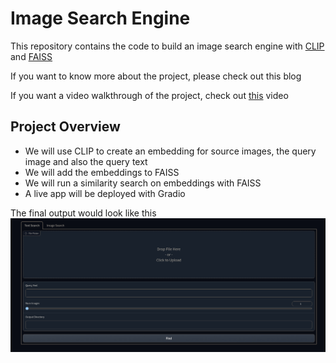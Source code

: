 # Image Search Engine
This repository contains the code to build an image search engine with [CLIP](https://openai.com/blog/clip/) and [FAISS](https://github.com/facebookresearch/faiss/wiki/)

If you want to know more about the project, please check out this blog

If you want a video walkthrough of the project, check out [this](https://www.youtube.com/watch?v=bCP-CHmn-DI) video

## Project Overview
* We will use CLIP to create an embedding for source images, the query image and also the query text
* We will add the embeddings to FAISS
* We will run a similarity search on embeddings with FAISS
* A live app will be deployed with Gradio

The final output would look like this
![app](https://github.com/Dhairya10/image-search-engine/blob/master/app.png?raw=true)
